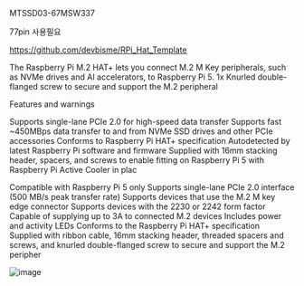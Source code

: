 
MTSSD03-67MSW337

77pin 사용필요


https://github.com/devbisme/RPi_Hat_Template




The Raspberry Pi M.2 HAT+ lets you connect M.2 M Key peripherals, such as NVMe drives and AI accelerators, to Raspberry Pi 5.
1x Knurled double-flanged screw to secure and support the M.2 peripheral

Features and warnings

Supports single-lane PCIe 2.0 for high-speed data transfer
Supports fast ~450MBps data transfer to and from NVMe SSD drives and other PCIe accessories
Conforms to Raspberry Pi HAT+ specification
Autodetected by latest Raspberry Pi software and firmware
Supplied with 16mm stacking header, spacers, and screws to enable fitting on Raspberry Pi 5 with Raspberry Pi Active Cooler in plac

Compatible with Raspberry Pi 5 only
Supports single-lane PCIe 2.0 interface (500 MB/s peak transfer rate)
Supports devices that use the M.2 M key edge connector
Supports devices with the 2230 or 2242 form factor
Capable of supplying up to 3A to connected M.2 devices
Includes power and activity LEDs
Conforms to the Raspberry Pi HAT+ specification
Supplied with ribbon cable, 16mm stacking header, threaded spacers and screws, and knurled double-flanged screw to secure and support the M.2 peripher



![image](https://github.com/user-attachments/assets/5dd841c3-af06-46e2-a8c3-2fd5bf491c20)
